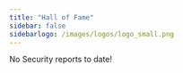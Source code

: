 ```yaml
---
title: "Hall of Fame"
sidebar: false
sidebarlogo: /images/logos/logo_small.png
---
```


No Security reports to date!
